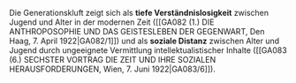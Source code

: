 
Die Generationskluft zeigt sich als **tiefe Verständnislosigkeit** zwischen Jugend und Alter in der modernen Zeit ([[GA082 (1.) DIE ANTHROPOSOPHIE UND DAS GEISTESLEBEN DER GEGENWART, Den Haag, 7. April 1922|GA082/1]]) und als **soziale Distanz** zwischen Alter und Jugend durch ungeeignete Vermittlung intellektualistischer Inhalte ([[GA083 (6.) SECHSTER VORTRAG DIE ZEIT UND IHRE SOZIALEN HERAUSFORDERUNGEN, Wien, 7. Juni 1922|GA083/6]]).
